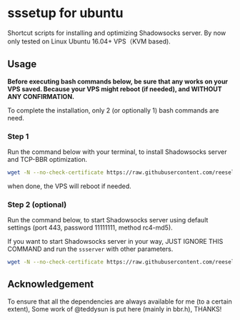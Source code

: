 # sssetup for ubuntu

Shortcut scripts for installing and optimizing Shadowsocks server. By now only tested on Linux Ubuntu 16.04+ VPS（KVM based).

## Usage

**Before executing bash commands below, be sure that any works on your VPS saved. Because your VPS might reboot (if needed), and WITHOUT ANY CONFIRMATION.**

To complete the installation, only 2 (or optionally 1) bash commands are need.

### Step 1

Run the command below with your terminal, to install Shadowsocks server and TCP-BBR optimization.

```bash
wget -N --no-check-certificate https://raw.githubusercontent.com/reeselaye/sssetup-ubuntu/master/setup-1.sh && bash setup-1.sh
```

when done, the VPS will reboot if needed.

### Step 2 (optional)

Run the command below, to start Shadowsocks server using default settings (port 443, password 11111111, method rc4-md5).

If you want to start Shadowsocks server in your way, JUST IGNORE THIS COMMAND and run the ```ssserver``` with other parameters.

```bash
wget -N --no-check-certificate https://raw.githubusercontent.com/reeselaye/sssetup-ubuntu/master/setup-2.sh && bash setup-2.sh
```

##  Acknowledgement

To ensure that all the dependencies are always available for me (to a certain extent), Some work of @teddysun is put here (mainly in bbr.h), THANKS!
